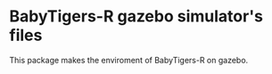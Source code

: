 # BabyTigers-R gazebo simulator's files

This package makes the enviroment of BabyTigers-R on gazebo.

